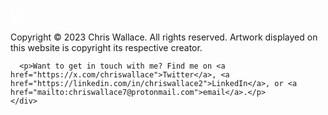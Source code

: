   <footer class="fade-in-element">
    <div class="container">
      <p><a href="/" aria-label="Home"><svg class="logo" width="24" height="24" viewBox="0 0 24 24" fill="none" xmlns="http://www.w3.org/2000/svg"><path fill-rule="evenodd" clip-rule="evenodd" d="M0 2.25C0 1.00736 1.00736 0 2.25 0H9.55C9.66046 0 9.75 0.0895431 9.75 0.2V1.3C9.75 1.41046 9.66046 1.5 9.55 1.5H2.25C1.83579 1.5 1.5 1.83579 1.5 2.25V21.25C1.5 21.6642 1.83579 22 2.25 22H9.55C9.66046 22 9.75 22.0895 9.75 22.2V23.3C9.75 23.4105 9.66046 23.5 9.55 23.5H2.25C1.00736 23.5 0 22.4926 0 21.25V2.25Z" fill="white"/><path fill-rule="evenodd" clip-rule="evenodd" d="M21.25 23.5L13.95 23.5C13.8395 23.5 13.75 23.4105 13.75 23.3L13.75 22.2C13.75 22.0895 13.8395 22 13.95 22L21.25 22C21.6642 22 22 21.6642 22 21.25L22 2.25C22 1.83579 21.6642 1.5 21.25 1.5L13.95 1.5C13.8395 1.5 13.75 1.41046 13.75 1.3L13.75 0.199999C13.75 0.0895421 13.8395 -9.56757e-07 13.95 -9.45817e-07L21.25 -2.22836e-07C22.4926 -9.97673e-08 23.5 1.00736 23.5 2.25L23.5 21.25C23.5 22.4926 22.4926 23.5 21.25 23.5Z" fill="white"/><path fill-rule="evenodd" clip-rule="evenodd" d="M12.4522 5.39854C12.5035 5.44587 12.5326 5.51245 12.5326 5.5822V14.4687L15.79 16.2677C15.9639 16.3637 16.1848 16.248 16.1848 16.0609V8.74129C16.1848 8.526 16.4388 8.41139 16.6002 8.55385L17.6654 9.49391C17.7192 9.54137 17.75 9.60963 17.75 9.68135V16.0609C17.75 17.3707 16.2039 18.1806 14.9867 17.5083L11.75 15.7208L8.5133 17.5083C7.29608 18.1806 5.75 17.3706 5.75 16.0609V9.68135C5.75 9.60963 5.7808 9.54137 5.83458 9.49391L6.8998 8.55385C7.06122 8.41139 7.31522 8.526 7.31522 8.74129V16.0609C7.31522 16.248 7.53613 16.3637 7.70997 16.2677L10.9674 14.4687V5.5822C10.9674 5.51245 10.9965 5.44587 11.0478 5.39854L11.5804 4.90665C11.6762 4.81819 11.8238 4.81819 11.9196 4.90665L12.4522 5.39854Z" fill="white"/></svg></a></p>
      <p>
        Copyright © 2023 Chris Wallace. All rights reserved. Artwork displayed on this website is copyright its respective creator.
      </p>

      <p>Want to get in touch with me? Find me on <a href="https://x.com/chriswallace">Twitter</a>, <a href="https://linkedin.com/in/chriswallace2">LinkedIn</a>, or <a href="mailto:chriswallace7@protonmail.com">email</a>.</p>
    </div>
  </footer>
<script src="/assets/js/animations.js"></script>
<script src="https://cdn.socket.io/4.5.4/socket.io.min.js"></script>